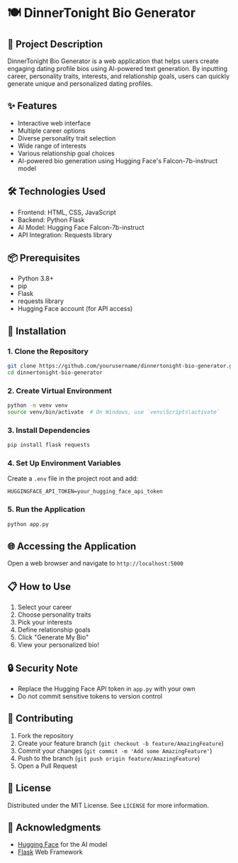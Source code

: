 # 🍽️ DinnerTonight Bio Generator

## 📝 Project Description
DinnerTonight Bio Generator is a web application that helps users create engaging dating profile bios using AI-powered text generation. By inputting career, personality traits, interests, and relationship goals, users can quickly generate unique and personalized dating profiles.

## ✨ Features
- Interactive web interface
- Multiple career options
- Diverse personality trait selection
- Wide range of interests
- Various relationship goal choices
- AI-powered bio generation using Hugging Face's Falcon-7b-instruct model

## 🛠️ Technologies Used
- Frontend: HTML, CSS, JavaScript
- Backend: Python Flask
- AI Model: Hugging Face Falcon-7b-instruct
- API Integration: Requests library

## 📦 Prerequisites
- Python 3.8+
- pip
- Flask
- requests library
- Hugging Face account (for API access)

## 🚀 Installation

### 1. Clone the Repository
```bash
git clone https://github.com/yourusername/dinnertonight-bio-generator.git
cd dinnertonight-bio-generator
```

### 2. Create Virtual Environment
```bash
python -m venv venv
source venv/bin/activate  # On Windows, use `venv\Scripts\activate`
```

### 3. Install Dependencies
```bash
pip install flask requests
```

### 4. Set Up Environment Variables
Create a `.env` file in the project root and add:
```
HUGGINGFACE_API_TOKEN=your_hugging_face_api_token
```

### 5. Run the Application
```bash
python app.py
```

## 🌐 Accessing the Application
Open a web browser and navigate to `http://localhost:5000`

## 📋 How to Use
1. Select your career
2. Choose personality traits
3. Pick your interests
4. Define relationship goals
5. Click "Generate My Bio"
6. View your personalized bio!

## 🔒 Security Note
- Replace the Hugging Face API token in `app.py` with your own
- Do not commit sensitive tokens to version control

## 🤝 Contributing
1. Fork the repository
2. Create your feature branch (`git checkout -b feature/AmazingFeature`)
3. Commit your changes (`git commit -m 'Add some AmazingFeature'`)
4. Push to the branch (`git push origin feature/AmazingFeature`)
5. Open a Pull Request

## 📄 License
Distributed under the MIT License. See `LICENSE` for more information.

## 🙌 Acknowledgments
- [Hugging Face](https://huggingface.co/) for the AI model
- [Flask](https://flask.palletsprojects.com/) Web Framework
